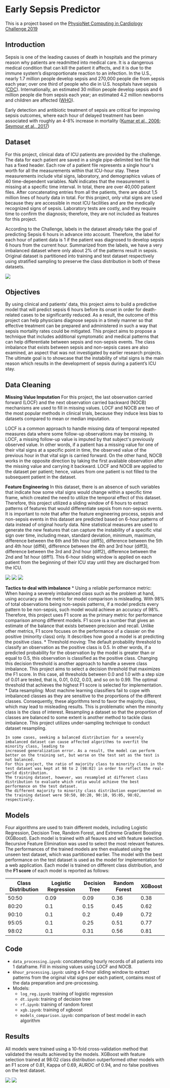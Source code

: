 # Early Sepsis Predictor
This is a project based on the [PhysioNet Computing in Cardiology Challenge 2019](https://physionet.org/content/challenge-2019/1.0.0/)

## Introduction
Sepsis is one of the leading causes of death in hospitals and the primary reason why patients are readmitted into medical care.
It is a dangerous medical condition that can kill the patient it affects, and it is due to the immune system’s disproportionate reaction to an infection.
In the U.S., nearly 1.7 million people develop sepsis and 270,000 people die from sepsis each year; over one third of people who die in U.S.
hospitals have sepsis ([CDC](https://www.cdc.gov/sepsis/datareports/index.html)). Internationally, an estimated 30 million people develop sepsis and 6 million people
die from sepsis each year; an estimated 4.2 million newborns and children are affected ([WHO](https://www.who.int/news-room/fact-sheets/detail/sepsis)).

Early detection and antibiotic treatment of sepsis are critical for improving sepsis outcomes, where each hour of delayed treatment has been associated
with roughly an 4-8% increase in mortality ([Kumar et al., 2006](https://www.ncbi.nlm.nih.gov/pubmed/16625125); [Seymour et al., 2017](https://www.ncbi.nlm.nih.gov/pubmed/28528569))

## Dataset
For this project, clinical data of ICU patients are provided by the challenge. The data for each patient are saved in a single pipe-delimited text file that
has a fixed header. Each row of a patient file represents a single hour's worth for all the measurements within that ICU-hour stay. These measurements include
vital signs, laboratory, and demographics values of 40 time-dependent variables. NaN indicates that the measurement is missing at a specific time interval.
In total, there are over 40,000 patient files. After concatenating entries from all the patients, there are about 1,5 million lines of hourly data in total.
For this project, only vital signs are used because they are accessible in most ICU facilities and are the medically recognized signs of sepsis.
Laboratory tests are costly, and they require time to confirm the diagnosis; therefore, they are not included as features for this project.

According to the Challenge, labels in the dataset already take the goal of predicting Sepsis 6 hours in advance into account. Therefore, the label for each hour
of patient data is 1 if the patient was diagnosed to develop sepsis 6 hours from the current hour. Summarized from the labels, we have a very imbalanced dataset
where only about 2% of the patterns result in sepsis. Original dataset is partitioned into training and test dataset respectively using stratified sampling to preserve
the class distribution in both of these datasets.

![](/images/imbalance.png)

## Objectives
By using clinical and patients’ data, this project aims to build a predictive model that will predict sepsis 6 hours before its onset in order for death-related
cases to be significantly reduced. As a result, the outcome of this project can help physicians diagnose sepsis in a timely manner so that effective treatment
can be prepared and administered in such a way that sepsis mortality rates could be mitigated. This project aims to propose a technique that includes additional
symptomatic and medical patterns that can help differentiate between sepsis and non-sepsis events. The class imbalance that exists between sepsis and non-sepsis
cases are also examined, an aspect that was not investigated by earlier research projects. The ultimate goal is to showcase that the instability of vital signs is
the main reason which results in the development of sepsis during a patient’s ICU stay.

## Data Cleaning

**Missing Value Imputation**
For this project, the last observation carried forward (LOCF) and the next observation carried backward (NOCB) mechanisms are used to fill in missing values.
LOCF and NOCB are two of the most popular methods in clinical trials, because they induce less bias to datasets compared to mean or median imputation.

LOCF is a common approach to handle missing data of temporal repeated measures data where some follow-up observations may be missing. In LOCF, a missing follow-up
value is imputed by that subject's previously observed value. In other words, if a patient has a missing value for one of their vital signs at a specific point
in time, the observed value of the previous hour in that vital sign is carried forward. On the other hand, NOCB works in the opposite direction by taking the first
available observation after the missing value and carrying it backward. LOCF and NOCB are applied to the dataset per patient; hence, values from one patient is
not filled to the subsequent patient in the dataset.

**Feature Engineering**
In this dataset, there is an absence of such variables that indicate how some vital signs would change within a specific time frame, which created the need
to utilize the temporal effect of this dataset. Therefore, this project utilized a sliding window of 6 hours to extract patterns of features that would differentiate
sepsis from non-sepsis events. It is important to note that after the feature engineering process, sepsis and non-sepsis events in this dataset are predicted
based on 6-hour patterns of data instead of original hourly data. Nine statistical measures are used to generate the new features that can capture the instability
of a specific vital sign over time, including mean, standard deviation, minimum, maximum, difference between the 6th and 5th hour (diff5), difference between the 5th
and 4th hour (diff4), difference between the 4th and 3rd hour (diff3), difference between the 3rd and 2nd hour (diff2), difference between the 2nd and 1st hour (diff1).
This 6-hour sliding window is applied on each patient from the beginning of their ICU stay until they are discharged from the ICU.

![](/images/sliding_window1.png)
![](/images/sliding_window2.png)
![](/images/sliding_window3.png)

**Tactics to deal with imbalance**
    * Using a reliable performance metric: When having a severely imbalanced class such as the problem at hand, using accuracy as the metric for model comparison is
    misleading. With 98% of total observations being non-sepsis patterns, if a model predicts every pattern to be non-sepsis, such model would achieve an accuracy
    of 98%. Therefore, this project uses F1 score as the primary metric for performance comparison among different models. F1 score is a number that gives an
    estimate of the balance that exists between precision and recall. Unlike other metrics, F1 score focuses on the performance of a classier on the
    positive (minority class) only. It describes how good a model is at predicting the positive class.
    * Threshold moving: The default probability threshold to classify an observation as the positive class is 0.5. In other words, if a predicted probability
    for the observation by the model is greater than or equal to 0.5, this observation is classified as the positive class. Changing this decision threshold
    is another approach to handle a severe class imbalance. This project aims to select a decision threshold that maximizes the F1 score.
    In this case, all thresholds between 0.0 and 1.0 with a step size of 0.01 are tested, that is, 0.01, 0.02, 0.03, and so on to 0.99.
    The optimal threshold that achieves the highest F1 score is selected for implementation.
    * Data resampling: Most machine learning classifiers fail to cope with imbalanced classes as they are sensitive to the proportions of the different classes.
    Consequently, these algorithms tend to favor the majority class, which may lead to misleading results. This is problematic when the minority class is the class
    of interest. Resampling a dataset so that the proportion of classes are balanced to some extent is another method to tackle class imbalance. This project utilizes
    under-sampling technique to conduct dataset resampling.

    In some cases, seeking a balanced distribution for a severely imbalanced dataset can cause affected algorithms to overfit the minority class, leading to
    increased generalization error. As a result, the model can perform better on the training set, but worse on the test set as the test is not balanced.
    For this project, the ratio of majority class to minority class in the test dataset was kept at 98 to 2 (98:02) in order to reflect the real-world distribution.
    The training dataset, however, was resampled at different class distribution to evaluate which ratio would achieve the best performance on the test dataset.
    The different majority to minority class distribution experimented on the training dataset were 50:50, 80:20, 90:10, 95:05, 98:02, respectively.

## Models
Four algorithms are used to train different models, including Logistic Regression, Decision Tree, Random Forest, and Extreme Gradient Boosting (XGBoost). Each model is
trained with all feaures and with feature selection. Recursive Feature Elimination was used to select the most relevant features. The performances of the trained
models are then evaluated using the unseen test dataset, which was partitioned earlier. The model with the best performance on the test dataset is used as the model
for implementation for a web application. Each model is trained on different class distribution, and the **F1 score** of each model is reported as follows:

Class Distribution | Logistic Regression | Decision Tree | Random Forest | XGBoost
------------------ | ------------------- | ------------- | ------------- | -------
50:50 | 0.09 | 0.09 | 0.36 | 0.38
80:20 | 0.1 | 0.15 | 0.45 | 0.62
90:10 | 0.1 | 0.2 | 0.49 | 0.72
95:05 | 0.1 | 0.25 | 0.51 | 0.77
98:02 | 0.1 | 0.31 | 0.56 | 0.81

## Code
* `data_processing.ipynb`: concatenating hourly records of all patients into 1 dataframe. Fill in missing values using LOCF and NOCB.
* `6hour_processing.ipynb`: using a 6-hour sliding window to extract patterns from the original vital signs per each patient, contains most of the data preparation and pre-processing.
* Models:
    * `log_reg.ipynb`: training of logistic regression
    * `dt.ipynb`: training of decision tree
    * `rf.ipynb`: training of random forest
    * `xgb.ipynb`: training of xgboost
    * `models_comparison.ipynb`: comparison of best model in each algorithm

## Results
All models were trained using a 10-fold cross-validation method that validated the results achieved by the models.
XGBoost with feature selection trained at 98:02 class distribution outperformed other models with an F1 score of 0.81, Kappa of 0.69,
AUROC of 0.94, and no false positives on the test dataset.

![](/images/f1_comparison)
![](/images/multiple_roc_curve)
